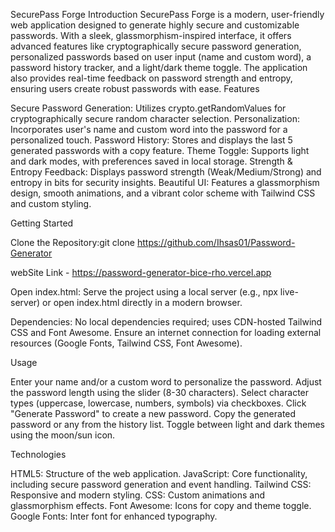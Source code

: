 SecurePass Forge
Introduction
SecurePass Forge is a modern, user-friendly web application designed to generate highly secure and customizable passwords. With a sleek, glassmorphism-inspired interface, it offers advanced features like cryptographically secure password generation, personalized passwords based on user input (name and custom word), a password history tracker, and a light/dark theme toggle. The application also provides real-time feedback on password strength and entropy, ensuring users create robust passwords with ease.
Features

Secure Password Generation: Utilizes crypto.getRandomValues for cryptographically secure random character selection.
Personalization: Incorporates user's name and custom word into the password for a personalized touch.
Password History: Stores and displays the last 5 generated passwords with a copy feature.
Theme Toggle: Supports light and dark modes, with preferences saved in local storage.
Strength & Entropy Feedback: Displays password strength (Weak/Medium/Strong) and entropy in bits for security insights.
Beautiful UI: Features a glassmorphism design, smooth animations, and a vibrant color scheme with Tailwind CSS and custom styling.

Getting Started

Clone the Repository:git clone <https://github.com/Ihsas01/Password-Generator>

webSite Link - https://password-generator-bice-rho.vercel.app


Open index.html:
Serve the project using a local server (e.g., npx live-server) or open index.html directly in a modern browser.


Dependencies:
No local dependencies required; uses CDN-hosted Tailwind CSS and Font Awesome.
Ensure an internet connection for loading external resources (Google Fonts, Tailwind CSS, Font Awesome).



Usage

Enter your name and/or a custom word to personalize the password.
Adjust the password length using the slider (8-30 characters).
Select character types (uppercase, lowercase, numbers, symbols) via checkboxes.
Click "Generate Password" to create a new password.
Copy the generated password or any from the history list.
Toggle between light and dark themes using the moon/sun icon.

Technologies

HTML5: Structure of the web application.
JavaScript: Core functionality, including secure password generation and event handling.
Tailwind CSS: Responsive and modern styling.
CSS: Custom animations and glassmorphism effects.
Font Awesome: Icons for copy and theme toggle.
Google Fonts: Inter font for enhanced typography.


